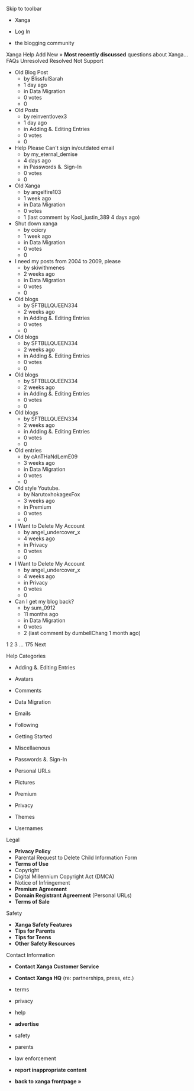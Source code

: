 Skip to toolbar

*   Xanga

*   Log In

*   the blogging community

Xanga Help Add New » **Most recently discussed** questions about Xanga… FAQs Unresolved Resolved Not Support

*   Old Blog Post
    *   by BlissfulSarah
    *   1 day ago
    *   in Data Migration
    *   0 votes
    *   0
*   Old Posts
    *   by reinventlovex3
    *   1 day ago
    *   in Adding &. Editing Entries
    *   0 votes
    *   0
*   Help Please Can't sign in/outdated email
    *   by my\_eternal\_demise
    *   4 days ago
    *   in Passwords &. Sign-In
    *   0 votes
    *   0
*   Old Xanga
    *   by angelfire103
    *   1 week ago
    *   in Data Migration
    *   0 votes
    *   1 (last comment by Kool\_justin\_389 4 days ago)
*   Shut down xanga
    *   by ccicry
    *   1 week ago
    *   in Data Migration
    *   0 votes
    *   0
*   I need my posts from 2004 to 2009, please
    *   by skiwithmenes
    *   2 weeks ago
    *   in Data Migration
    *   0 votes
    *   0
*   Old blogs
    *   by SFTBLLQUEEN334
    *   2 weeks ago
    *   in Adding &. Editing Entries
    *   0 votes
    *   0
*   Old blogs
    *   by SFTBLLQUEEN334
    *   2 weeks ago
    *   in Adding &. Editing Entries
    *   0 votes
    *   0
*   Old blogs
    *   by SFTBLLQUEEN334
    *   2 weeks ago
    *   in Adding &. Editing Entries
    *   0 votes
    *   0
*   Old blogs
    *   by SFTBLLQUEEN334
    *   2 weeks ago
    *   in Adding &. Editing Entries
    *   0 votes
    *   0
*   Old entries
    *   by cAnTHaNdLemE09
    *   3 weeks ago
    *   in Data Migration
    *   0 votes
    *   0
*   Old style Youtube.
    *   by NarutoxhokagexFox
    *   3 weeks ago
    *   in Premium
    *   0 votes
    *   0
*   I Want to Delete My Account
    *   by angel\_undercover\_x
    *   4 weeks ago
    *   in Privacy
    *   0 votes
    *   0
*   I Want to Delete My Account
    *   by angel\_undercover\_x
    *   4 weeks ago
    *   in Privacy
    *   0 votes
    *   0
*   Can I get my blog back?
    *   by sum\_0912
    *   11 months ago
    *   in Data Migration
    *   0 votes
    *   2 (last comment by dumbellChang 1 month ago)

1 2 3 ... 175 Next

Help Categories

*   Adding &. Editing Entries
*   Avatars
*   Comments
*   Data Migration
*   Emails
*   Following
*   Getting Started
*   Miscellaenous

*   Passwords &. Sign-In
*   Personal URLs
*   Pictures
*   Premium
*   Privacy
*   Themes
*   Usernames

Legal

*   **Privacy Policy**
*   Parental Request to Delete Child Information Form
*   **Terms of Use**
*   Copyright
*   Digital Millennium Copyright Act (DMCA)
*   Notice of Infringement
*   **Premium Agreement**
*   **Domain Registrant Agreement** (Personal URLs)
*   **Terms of Sale**

Safety

*   **Xanga Safety Features**
*   **Tips for Parents**
*   **Tips for Teens**
*   **Other Safety Resources**

Contact Information

*   **Contact Xanga Customer Service**
*   **Contact Xanga HQ** (re: partnerships, press, etc.)

*   terms
*   privacy
*   help
*   **advertise**

*   safety
*   parents
*   law enforcement
*   **report inappropriate content**

*   **back to xanga frontpage »**